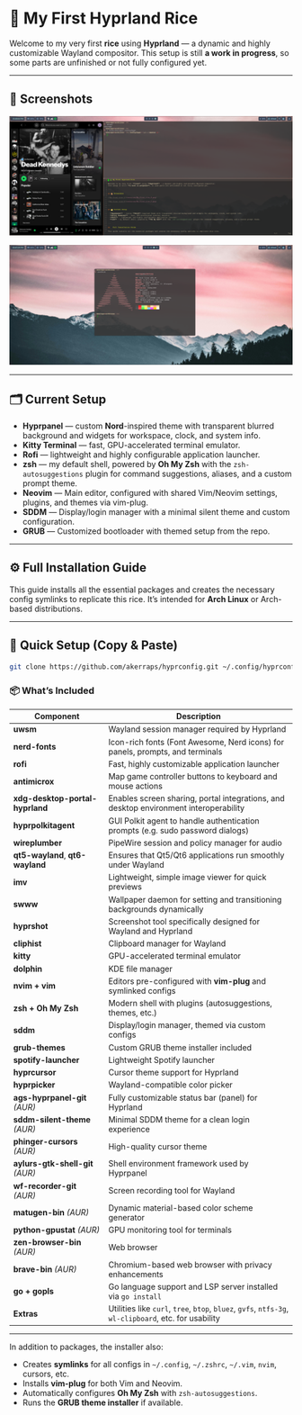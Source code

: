 # 🌿 My First Hyprland Rice

Welcome to my very first **rice** using **Hyprland** — a dynamic and highly customizable Wayland compositor.
This setup is still **a work in progress**, so some parts are unfinished or not fully configured yet.

---

## 🎨 Screenshots

![My first rice 2](resources/My_first_rice_4.png)

![My first rice 4](resources/My_first_rice_2.png)

---

## 🗂️ Current Setup

- **Hyprpanel** — custom **Nord**-inspired theme with transparent blurred background and widgets for workspace, clock, and system info.
- **Kitty Terminal** — fast, GPU-accelerated terminal emulator.
- **Rofi** — lightweight and highly configurable application launcher.
- **zsh** — my default shell, powered by **Oh My Zsh** with the `zsh-autosuggestions` plugin for command suggestions, aliases, and a custom prompt theme.
- **Neovim** — Main editor, configured with shared Vim/Neovim settings, plugins, and themes via vim-plug.
- **SDDM** — Display/login manager with a minimal silent theme and custom configuration.
- **GRUB** — Customized bootloader with themed setup from the repo.
---

## ⚙️ Full Installation Guide

This guide installs all the essential packages and creates the necessary config symlinks to replicate this rice.
It’s intended for **Arch Linux** or Arch-based distributions. 

---

## 🚀 Quick Setup (Copy & Paste)

```bash
git clone https://github.com/akerraps/hyprconfig.git ~/.config/hyprconfig && bash ~/.config/hyprconfig/install.sh
```

### 📦 What’s Included

| Component                         | Description                                                                                      |
|-----------------------------------|--------------------------------------------------------------------------------------------------|
| **uwsm**                          | Wayland session manager required by Hyprland                                                     |
| **nerd-fonts**                    | Icon-rich fonts (Font Awesome, Nerd icons) for panels, prompts, and terminals                    |
| **rofi**                          | Fast, highly customizable application launcher                                                   |
| **antimicrox**                    | Map game controller buttons to keyboard and mouse actions                                        |
| **xdg-desktop-portal-hyprland**   | Enables screen sharing, portal integrations, and desktop environment interoperability            |
| **hyprpolkitagent**               | GUI Polkit agent to handle authentication prompts (e.g. sudo password dialogs)                   |
| **wireplumber**                   | PipeWire session and policy manager for audio                                                    |
| **qt5-wayland**, **qt6-wayland**  | Ensures that Qt5/Qt6 applications run smoothly under Wayland                                     |
| **imv**                           | Lightweight, simple image viewer for quick previews                                              |
| **swww**                          | Wallpaper daemon for setting and transitioning backgrounds dynamically                           |
| **hyprshot**                      | Screenshot tool specifically designed for Wayland and Hyprland                                   |
| **cliphist**                      | Clipboard manager for Wayland                                                                    |
| **kitty**                         | GPU-accelerated terminal emulator                                                                |
| **dolphin**                       | KDE file manager                                                                                 |
| **nvim + vim**                    | Editors pre-configured with **vim-plug** and symlinked configs                                   |
| **zsh + Oh My Zsh**               | Modern shell with plugins (autosuggestions, themes, etc.)                                        |
| **sddm**                          | Display/login manager, themed via custom configs                                                 |
| **grub-themes**                   | Custom GRUB theme installer included                                                             |
| **spotify-launcher**              | Lightweight Spotify launcher                                                                     |
| **hyprcursor**                    | Cursor theme support for Hyprland                                                                |
| **hyprpicker**                    | Wayland-compatible color picker                                                                  |
| **ags-hyprpanel-git** *(AUR)*     | Fully customizable status bar (panel) for Hyprland                                               |
| **sddm-silent-theme** *(AUR)*     | Minimal SDDM theme for a clean login experience                                                  |
| **phinger-cursors** *(AUR)*       | High-quality cursor theme                                                                        |
| **aylurs-gtk-shell-git** *(AUR)*  | Shell environment framework used by Hyprpanel                                                    |
| **wf-recorder-git** *(AUR)*       | Screen recording tool for Wayland                                                                |
| **matugen-bin** *(AUR)*           | Dynamic material-based color scheme generator                                                    |
| **python-gpustat** *(AUR)*        | GPU monitoring tool for terminals                                                                |
| **zen-browser-bin** *(AUR)*       | Web browser                                                                      |
| **brave-bin** *(AUR)*             | Chromium-based web browser with privacy enhancements                                             |
| **go + gopls**                    | Go language support and LSP server installed via `go install`                                    |
| **Extras**                        | Utilities like `curl`, `tree`, `btop`, `bluez`, `gvfs`, `ntfs-3g`, `wl-clipboard`, etc. for usability |

---

In addition to packages, the installer also: 
- Creates **symlinks** for all configs in `~/.config`, `~/.zshrc`, `~/.vim`, `nvim`, cursors, etc.
- Installs **vim-plug** for both Vim and Neovim.
- Automatically configures **Oh My Zsh** with `zsh-autosuggestions`.
- Runs the **GRUB theme installer** if available.
